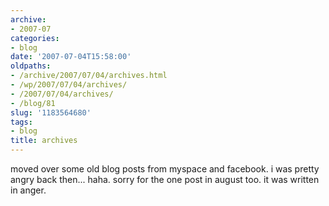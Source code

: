 ```yaml
---
archive:
- 2007-07
categories:
- blog
date: '2007-07-04T15:58:00'
oldpaths:
- /archive/2007/07/04/archives.html
- /wp/2007/07/04/archives/
- /2007/07/04/archives/
- /blog/81
slug: '1183564680'
tags:
- blog
title: archives
---
```


moved over some old blog posts from myspace and facebook. i was pretty
angry back then... haha. sorry for the one post in august too. it was
written in anger.

